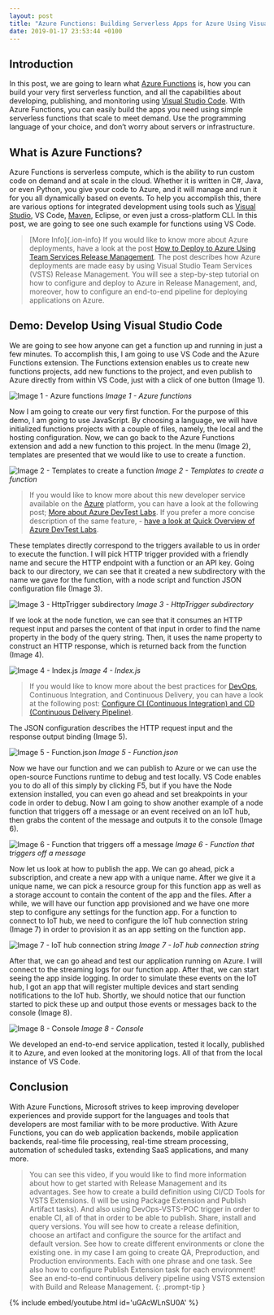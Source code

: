 ```yaml
---
layout: post
title: "Azure Functions: Building Serverless Apps for Azure Using Visual Studio Code"
date: 2019-01-17 23:53:44 +0100
---
```


## Introduction

In this post, we are going to learn what [Azure Functions](https://azure.microsoft.com/en-gb/services/functions/) is, how you can build your very first serverless function, and all the capabilities about developing, publishing, and monitoring using [Visual Studio Code](https://code.visualstudio.com/). With Azure Functions, you can easily build the apps you need using simple serverless functions that scale to meet demand. Use the programming language of your choice, and don’t worry about servers or infrastructure.

## What is Azure Functions?

Azure Functions is serverless compute, which is the ability to run custom code on demand and at scale in the cloud. Whether it is written in C#, Java, or even Python, you give your code to Azure, and it will manage and run it for you all dynamically based on events. To help you accomplish this, there are various options for integrated development using tools such as [Visual Studio](https://visualstudio.microsoft.com/), VS Code, [Maven](https://maven.apache.org/), Eclipse, or even just a cross-platform CLI. In this post, we are going to see one such example for functions using VS Code.

> [More Info]{.ion-info} If you would like to know more about Azure deployments, have a look at the post [How to Deploy to Azure Using Team Services Release Management](https://mohamedradwan-devops.github.io/posts/how-to-deploy-to-azure-using-team-services-release-management/). The post describes how Azure deployments are made easy by using Visual Studio Team Services (VSTS) Release Management. You will see a step-by-step tutorial on how to configure and deploy to Azure in Release Management, and, moreover, how to configure an end-to-end pipeline for deploying applications on Azure.

## Demo: Develop Using Visual Studio Code

We are going to see how anyone can get a function up and running in just a few minutes. To accomplish this, I am going to use VS Code and the Azure Functions extension. The Functions extension enables us to create new functions projects, add new functions to the project, and even publish to Azure directly from within VS Code, just with a click of one button (Image 1).

![Image 1 - Azure functions](/assets/images/2019/01/Image-1-Azure-functions.png)
_Image 1 - Azure functions_

Now I am going to create our very first function. For the purpose of this demo, I am going to use JavaScript. By choosing a language, we will have initialized functions projects with a couple of files, namely, the local and the hosting configuration. Now, we can go back to the Azure Functions extension and add a new function to this project. In the menu (Image 2), templates are presented that we would like to use to create a function.

![Image 2 - Templates to create a function](/assets/images/2019/01/Image-2-Templates-to-create-a-function.png)
_Image 2 - Templates to create a function_

>If you would like to know more about this new developer service available on the [Azure](https://azure.microsoft.com/en-gb/) platform, you can have a look at the following post; [More about Azure DevTest Labs](https://mohamedradwan-devops.github.io/posts/more-about-azure-devtest-labs/). If you prefer a more concise description of the same feature, - [have a look at Quick Overview of Azure DevTest Labs](https://mohamedradwan-devops.github.io/posts/quick-overview-of-azure-devtest-labs/).

These templates directly correspond to the triggers available to us in order to execute the function. I will pick HTTP trigger provided with a friendly name and secure the HTTP endpoint with a function or an API key. Going back to our directory, we can see that it created a new subdirectory with the name we gave for the function, with a node script and function JSON configuration file (Image 3).

![Image 3 - HttpTrigger subdirectory](/assets/images/2019/01/Image-3-HttpTrigger-sub-directory.png)
_Image 3 - HttpTrigger subdirectory_

If we look at the node function, we can see that it consumes an HTTP request input and parses the content of that input in order to find the name property in the body of the query string. Then, it uses the name property to construct an HTTP response, which is returned back from the function (Image 4).

![Image 4 - Index.js](/assets/images/2019/01/Image-4-Index.js.png)
_Image 4 - Index.js_

>If you would like to know more about the best practices for [DevOps](https://www.visualstudio.com/team-services/devops/), Continuous Integration, and Continuous Delivery, you can have a look at the following post: [Configure CI (Continuous Integration) and CD (Continuous Delivery Pipeline)](https://mohamedradwan-devops.github.io/posts/develop-vsts-extension-and-configure-ci-continuous-integration-and-cd-continuous-delivery-pipeline/).

The JSON configuration describes the HTTP request input and the response output binding (Image 5).

![Image 5 - Function.json](/assets/images/2019/01/Image-5-Function.json_.png)
_Image 5 - Function.json_

Now we have our function and we can publish to Azure or we can use the open-source Functions runtime to debug and test locally. VS Code enables you to do all of this simply by clicking F5, but if you have the Node extension installed, you can even go ahead and set breakpoints in your code in order to debug. Now I am going to show another example of a node function that triggers off a message or an event received on an IoT hub, then grabs the content of the message and outputs it to the console (Image 6).

![Image 6 - Function that triggers off a message](/assets/images/2019/01/Image-6-Function-that-triggers-off-a-message.png)
_Image 6 - Function that triggers off a message_

Now let us look at how to publish the app. We can go ahead, pick a subscription, and create a new app with a unique name. After we give it a unique name, we can pick a resource group for this function app as well as a storage account to contain the content of the app and the files. After a while, we will have our function app provisioned and we have one more step to configure any settings for the function app. For a function to connect to IoT hub, we need to configure the IoT hub connection string (Image 7) in order to provision it as an app setting on the function app.

![Image 7 - IoT hub connection string](/assets/images/2019/01/Image-7-IOT-hub-connection-string.png)
_Image 7 - IoT hub connection string_

After that, we can go ahead and test our application running on Azure. I will connect to the streaming logs for our function app. After that, we can start seeing the app inside logging. In order to simulate these events on the IoT hub, I got an app that will register multiple devices and start sending notifications to the IoT hub. Shortly, we should notice that our function started to pick these up and output those events or messages back to the console (Image 8).

![Image 8 - Console](/assets/images/2019/01/Image-8-Console.png)
_Image 8 - Console_

We developed an end-to-end service application, tested it locally, published it to Azure, and even looked at the monitoring logs. All of that from the local instance of VS Code.

## Conclusion

With Azure Functions, Microsoft strives to keep improving developer experiences and provide support for the languages and tools that developers are most familiar with to be more productive. With Azure Functions, you can do web application backends, mobile application backends, real-time file processing, real-time stream processing, automation of scheduled tasks, extending SaaS applications, and many more.

>You can see this video, if you would like to find more information about how to get started with Release Management and its advantages. See how to create a build definition using CI/CD Tools for VSTS Extensions. (I will be using Package Extension and Publish Artifact tasks). And also using DevOps-VSTS-POC trigger in order to enable CI, all of that in order to be able to publish. Share, install and query versions. You will see how to create a release definition, choose an artifact and configure the source for the artifact and default version. See how to create different environments or clone the existing one. in my case I am going to create QA, Preproduction, and Production environments. Each with one phrase and one task. See also how to configure Publish Extension task for each environment! See an end-to-end continuous delivery pipeline using VSTS extension with Build and Release Management.
{: .prompt-tip }

{% include embed/youtube.html id='uGAcWLnSU0A' %}
